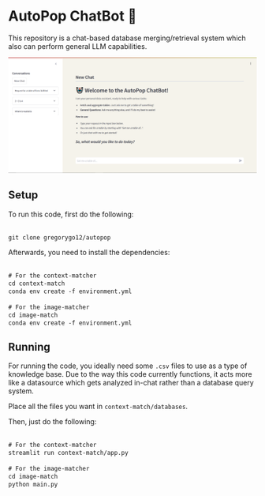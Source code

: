 # **AutoPop ChatBot 🤖**

This repository is a chat-based database merging/retrieval system which also can perform general LLM capabilities.

![Image of the interface.](context-match/assets/images/screenshot.PNG)


## **Setup**

To run this code, first do the following:

```

git clone gregorygo12/autopop

```

Afterwards, you need to install the dependencies:

```

# For the context-matcher
cd context-match
conda env create -f environment.yml

# For the image-matcher
cd image-match
conda env create -f environment.yml

```

## **Running**

For running the code, you ideally need some `.csv` files to use as a type of knowledge base. Due to the way this code currently functions, it acts more like a datasource which gets analyzed in-chat rather than a database query system. 

Place all the files you want in `context-match/databases`.

Then, just do the following:

```

# For the context-matcher
streamlit run context-match/app.py

# For the image-matcher
cd image-match
python main.py

```